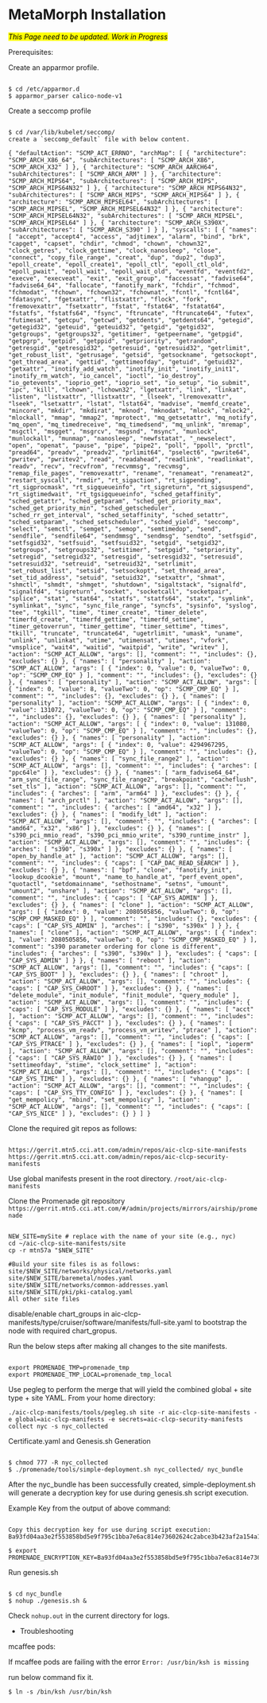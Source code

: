# MetaMorph Installation
<mark>*This Page need to be updated. Work in Progress*</mark>


Prerequisites:

Create an apparmor profile.
<pre><code>
$ cd /etc/apparmor.d
$ apparmor_parser calico-node-v1
</code></pre>


Create a seccomp profile
<pre><code>
$ cd /var/lib/kubelet/seccomp/
create a `seccomp_default` file with below content.
</code></pre>



`{
    "defaultAction": "SCMP_ACT_ERRNO",
    "archMap": [
        {
            "architecture": "SCMP_ARCH_X86_64",
            "subArchitectures": [
                "SCMP_ARCH_X86",
                "SCMP_ARCH_X32"
            ]
        },
        {
            "architecture": "SCMP_ARCH_AARCH64",
            "subArchitectures": [
                "SCMP_ARCH_ARM"
            ]
        },
        {
            "architecture": "SCMP_ARCH_MIPS64",
            "subArchitectures": [
                "SCMP_ARCH_MIPS",
                "SCMP_ARCH_MIPS64N32"
            ]
        },
        {
            "architecture": "SCMP_ARCH_MIPS64N32",
            "subArchitectures": [
                "SCMP_ARCH_MIPS",
                "SCMP_ARCH_MIPS64"
            ]
        },
        {
            "architecture": "SCMP_ARCH_MIPSEL64",
            "subArchitectures": [
                "SCMP_ARCH_MIPSEL",
                "SCMP_ARCH_MIPSEL64N32"
            ]
        },
        {
            "architecture": "SCMP_ARCH_MIPSEL64N32",
            "subArchitectures": [
                "SCMP_ARCH_MIPSEL",
                "SCMP_ARCH_MIPSEL64"
            ]
        },
        {
            "architecture": "SCMP_ARCH_S390X",
            "subArchitectures": [
                "SCMP_ARCH_S390"
            ]
        }
    ],
    "syscalls": [
        {
            "names": [
                "accept",
                "accept4",
                "access",
                "adjtimex",
                "alarm",
                "bind",
                "brk",
                "capget",
                "capset",
                "chdir",
                "chmod",
                "chown",
                "chown32",
                "clock_getres",
                "clock_gettime",
                "clock_nanosleep",
                "close",
                "connect",
                "copy_file_range",
                "creat",
                "dup",
                "dup2",
                "dup3",
                "epoll_create",
                "epoll_create1",
                "epoll_ctl",
                "epoll_ctl_old",
                "epoll_pwait",
                "epoll_wait",
                "epoll_wait_old",
                "eventfd",
                "eventfd2",
                "execve",
                "execveat",
                "exit",
                "exit_group",
                "faccessat",
                "fadvise64",
                "fadvise64_64",
                "fallocate",
                "fanotify_mark",
                "fchdir",
                "fchmod",
                "fchmodat",
                "fchown",
                "fchown32",
                "fchownat",
                "fcntl",
                "fcntl64",
                "fdatasync",
                "fgetxattr",
                "flistxattr",
                "flock",
                "fork",
                "fremovexattr",
                "fsetxattr",
                "fstat",
                "fstat64",
                "fstatat64",
                "fstatfs",
                "fstatfs64",
                "fsync",
                "ftruncate",
                "ftruncate64",
                "futex",
                "futimesat",
                "getcpu",
                "getcwd",
                "getdents",
                "getdents64",
                "getegid",
                "getegid32",
                "geteuid",
                "geteuid32",
                "getgid",
                "getgid32",
                "getgroups",
                "getgroups32",
                "getitimer",
                "getpeername",
                "getpgid",
                "getpgrp",
                "getpid",
                "getppid",
                "getpriority",
                "getrandom",
                "getresgid",
                "getresgid32",
                "getresuid",
                "getresuid32",
                "getrlimit",
                "get_robust_list",
                "getrusage",
                "getsid",
                "getsockname",
                "getsockopt",
                "get_thread_area",
                "gettid",
                "gettimeofday",
                "getuid",
                "getuid32",
                "getxattr",
                "inotify_add_watch",
                "inotify_init",
                "inotify_init1",
                "inotify_rm_watch",
                "io_cancel",
                "ioctl",
                "io_destroy",
                "io_getevents",
                "ioprio_get",
                "ioprio_set",
                "io_setup",
                "io_submit",
                "ipc",
                "kill",
                "lchown",
                "lchown32",
                "lgetxattr",
                "link",
                "linkat",
                "listen",
                "listxattr",
                "llistxattr",
                "_llseek",
                "lremovexattr",
                "lseek",
                "lsetxattr",
                "lstat",
                "lstat64",
                "madvise",
                "memfd_create",
                "mincore",
                "mkdir",
                "mkdirat",
                "mknod",
                "mknodat",
                "mlock",
                "mlock2",
                "mlockall",
                "mmap",
                "mmap2",
                "mprotect",
                "mq_getsetattr",
                "mq_notify",
                "mq_open",
                "mq_timedreceive",
                "mq_timedsend",
                "mq_unlink",
                "mremap",
                "msgctl",
                "msgget",
                "msgrcv",
                "msgsnd",
                "msync",
                "munlock",
                "munlockall",
                "munmap",
                "nanosleep",
                "newfstatat",
                "_newselect",
                "open",
                "openat",
                "pause",
                "pipe",
                "pipe2",
                "poll",
                "ppoll",
                "prctl",
                "pread64",
                "preadv",
                "preadv2",
                "prlimit64",
                "pselect6",
                "pwrite64",
                "pwritev",
                "pwritev2",
                "read",
                "readahead",
                "readlink",
                "readlinkat",
                "readv",
                "recv",
                "recvfrom",
                "recvmmsg",
                "recvmsg",
                "remap_file_pages",
                "removexattr",
                "rename",
                "renameat",
                "renameat2",
                "restart_syscall",
                "rmdir",
                "rt_sigaction",
                "rt_sigpending",
                "rt_sigprocmask",
                "rt_sigqueueinfo",
                "rt_sigreturn",
                "rt_sigsuspend",
                "rt_sigtimedwait",
                "rt_tgsigqueueinfo",
                "sched_getaffinity",
                "sched_getattr",
                "sched_getparam",
                "sched_get_priority_max",
                "sched_get_priority_min",
                "sched_getscheduler",
                "sched_rr_get_interval",
                "sched_setaffinity",
                "sched_setattr",
                "sched_setparam",
                "sched_setscheduler",
                "sched_yield",
                "seccomp",
                "select",
                "semctl",
                "semget",
                "semop",
                "semtimedop",
                "send",
                "sendfile",
                "sendfile64",
                "sendmmsg",
                "sendmsg",
                "sendto",
                "setfsgid",
                "setfsgid32",
                "setfsuid",
                "setfsuid32",
                "setgid",
                "setgid32",
                "setgroups",
                "setgroups32",
                "setitimer",
                "setpgid",
                "setpriority",
                "setregid",
                "setregid32",
                "setresgid",
                "setresgid32",
                "setresuid",
                "setresuid32",
                "setreuid",
                "setreuid32",
                "setrlimit",
                "set_robust_list",
                "setsid",
                "setsockopt",
                "set_thread_area",
                "set_tid_address",
                "setuid",
                "setuid32",
                "setxattr",
                "shmat",
                "shmctl",
                "shmdt",
                "shmget",
                "shutdown",
                "sigaltstack",
                "signalfd",
                "signalfd4",
                "sigreturn",
                "socket",
                "socketcall",
                "socketpair",
                "splice",
                "stat",
                "stat64",
                "statfs",
                "statfs64",
                "statx",
                "symlink",
                "symlinkat",
                "sync",
                "sync_file_range",
                "syncfs",
                "sysinfo",
                "syslog",
                "tee",
                "tgkill",
                "time",
                "timer_create",
                "timer_delete",
                "timerfd_create",
                "timerfd_gettime",
                "timerfd_settime",
                "timer_getoverrun",
                "timer_gettime",
                "timer_settime",
                "times",
                "tkill",
                "truncate",
                "truncate64",
                "ugetrlimit",
                "umask",
                "uname",
                "unlink",
                "unlinkat",
                "utime",
                "utimensat",
                "utimes",
                "vfork",
                "vmsplice",
                "wait4",
                "waitid",
                "waitpid",
                "write",
                "writev"
            ],
            "action": "SCMP_ACT_ALLOW",
            "args": [],
            "comment": "",
            "includes": {},
            "excludes": {}
        },
        {
            "names": [
                "personality"
            ],
            "action": "SCMP_ACT_ALLOW",
            "args": [
                {
                    "index": 0,
                    "value": 0,
                    "valueTwo": 0,
                    "op": "SCMP_CMP_EQ"
                }
            ],
            "comment": "",
            "includes": {},
            "excludes": {}
        },
        {
            "names": [
                "personality"
            ],
            "action": "SCMP_ACT_ALLOW",
            "args": [
                {
                    "index": 0,
                    "value": 8,
                    "valueTwo": 0,
                    "op": "SCMP_CMP_EQ"
                }
            ],
            "comment": "",
            "includes": {},
            "excludes": {}
        },
        {
            "names": [
                "personality"
            ],
            "action": "SCMP_ACT_ALLOW",
            "args": [
                {
                    "index": 0,
                    "value": 131072,
                    "valueTwo": 0,
                    "op": "SCMP_CMP_EQ"
                }
            ],
            "comment": "",
            "includes": {},
            "excludes": {}
        },
        {
            "names": [
                "personality"
            ],
            "action": "SCMP_ACT_ALLOW",
            "args": [
                {
                    "index": 0,
                    "value": 131080,
                    "valueTwo": 0,
                    "op": "SCMP_CMP_EQ"
                }
            ],
            "comment": "",
            "includes": {},
            "excludes": {}
        },
        {
            "names": [
                "personality"
            ],
            "action": "SCMP_ACT_ALLOW",
            "args": [
                {
                    "index": 0,
                    "value": 4294967295,
                    "valueTwo": 0,
                    "op": "SCMP_CMP_EQ"
                }
            ],
            "comment": "",
            "includes": {},
            "excludes": {}
        },
        {
            "names": [
                "sync_file_range2"
            ],
            "action": "SCMP_ACT_ALLOW",
            "args": [],
            "comment": "",
            "includes": {
                "arches": [
                    "ppc64le"
                ]
            },
            "excludes": {}
        },
        {
            "names": [
                "arm_fadvise64_64",
                "arm_sync_file_range",
                "sync_file_range2",
                "breakpoint",
                "cacheflush",
                "set_tls"
            ],
            "action": "SCMP_ACT_ALLOW",
            "args": [],
            "comment": "",
            "includes": {
                "arches": [
                    "arm",
                    "arm64"
                ]
            },
            "excludes": {}
        },
        {
            "names": [
                "arch_prctl"
            ],
            "action": "SCMP_ACT_ALLOW",
            "args": [],
            "comment": "",
            "includes": {
                "arches": [
                    "amd64",
                    "x32"
                ]
            },
            "excludes": {}
        },
        {
            "names": [
                "modify_ldt"
            ],
            "action": "SCMP_ACT_ALLOW",
            "args": [],
            "comment": "",
            "includes": {
                "arches": [
                    "amd64",
                    "x32",
                    "x86"
                ]
            },
            "excludes": {}
        },
        {
            "names": [
                "s390_pci_mmio_read",
                "s390_pci_mmio_write",
                "s390_runtime_instr"
            ],
            "action": "SCMP_ACT_ALLOW",
            "args": [],
            "comment": "",
            "includes": {
                "arches": [
                    "s390",
                    "s390x"
                ]
            },
            "excludes": {}
        },
        {
            "names": [
                "open_by_handle_at"
            ],
            "action": "SCMP_ACT_ALLOW",
            "args": [],
            "comment": "",
            "includes": {
                "caps": [
                    "CAP_DAC_READ_SEARCH"
                ]
            },
            "excludes": {}
        },
        {
            "names": [
                "bpf",
                "clone",
                "fanotify_init",
                "lookup_dcookie",
                "mount",
                "name_to_handle_at",
                "perf_event_open",
                "quotactl",
                "setdomainname",
                "sethostname",
                "setns",
                "umount",
                "umount2",
                "unshare"
            ],
            "action": "SCMP_ACT_ALLOW",
            "args": [],
            "comment": "",
            "includes": {
                "caps": [
                    "CAP_SYS_ADMIN"
                ]
            },
            "excludes": {}
        },
        {
            "names": [
                "clone"
            ],
            "action": "SCMP_ACT_ALLOW",
            "args": [
                {
                    "index": 0,
                    "value": 2080505856,
                    "valueTwo": 0,
                    "op": "SCMP_CMP_MASKED_EQ"
                }
            ],
            "comment": "",
            "includes": {},
            "excludes": {
                "caps": [
                    "CAP_SYS_ADMIN"
                ],
                "arches": [
                    "s390",
                    "s390x"
                ]
            }
        },
        {
            "names": [
                "clone"
            ],
            "action": "SCMP_ACT_ALLOW",
            "args": [
                {
                    "index": 1,
                    "value": 2080505856,
                    "valueTwo": 0,
                    "op": "SCMP_CMP_MASKED_EQ"
                }
            ],
            "comment": "s390 parameter ordering for clone is different",
            "includes": {
                "arches": [
                    "s390",
                    "s390x"
                ]
            },
            "excludes": {
                "caps": [
                    "CAP_SYS_ADMIN"
                ]
            }
        },
        {
            "names": [
                "reboot"
            ],
            "action": "SCMP_ACT_ALLOW",
            "args": [],
            "comment": "",
            "includes": {
                "caps": [
                    "CAP_SYS_BOOT"
                ]
            },
            "excludes": {}
        },
        {
            "names": [
                "chroot"
            ],
            "action": "SCMP_ACT_ALLOW",
            "args": [],
            "comment": "",
            "includes": {
                "caps": [
                    "CAP_SYS_CHROOT"
                ]
            },
            "excludes": {}
        },
        {
            "names": [
                "delete_module",
                "init_module",
                "finit_module",
                "query_module"
            ],
            "action": "SCMP_ACT_ALLOW",
            "args": [],
            "comment": "",
            "includes": {
                "caps": [
                    "CAP_SYS_MODULE"
                ]
            },
            "excludes": {}
        },
        {
            "names": [
                "acct"
            ],
            "action": "SCMP_ACT_ALLOW",
            "args": [],
            "comment": "",
            "includes": {
                "caps": [
                    "CAP_SYS_PACCT"
                ]
            },
            "excludes": {}
        },
        {
            "names": [
                "kcmp",
                "process_vm_readv",
                "process_vm_writev",
                "ptrace"
            ],
            "action": "SCMP_ACT_ALLOW",
            "args": [],
            "comment": "",
            "includes": {
                "caps": [
                    "CAP_SYS_PTRACE"
                ]
            },
            "excludes": {}
        },
        {
            "names": [
                "iopl",
                "ioperm"
            ],
            "action": "SCMP_ACT_ALLOW",
            "args": [],
            "comment": "",
            "includes": {
                "caps": [
                    "CAP_SYS_RAWIO"
                ]
            },
            "excludes": {}
        },
        {
            "names": [
                "settimeofday",
                "stime",
                "clock_settime"
            ],
            "action": "SCMP_ACT_ALLOW",
            "args": [],
            "comment": "",
            "includes": {
                "caps": [
                    "CAP_SYS_TIME"
                ]
            },
            "excludes": {}
        },
        {
            "names": [
                "vhangup"
            ],
            "action": "SCMP_ACT_ALLOW",
            "args": [],
            "comment": "",
            "includes": {
                "caps": [
                    "CAP_SYS_TTY_CONFIG"
                ]
            },
            "excludes": {}
        },
        {
            "names": [
                "get_mempolicy",
                "mbind",
                "set_mempolicy"
            ],
            "action": "SCMP_ACT_ALLOW",
            "args": [],
            "comment": "",
            "includes": {
                "caps": [
                    "CAP_SYS_NICE"
                ]
            },
            "excludes": {}
        }
    ]
}`



Clone the required git repos as follows:

<pre><code>
https://gerrit.mtn5.cci.att.com/admin/repos/aic-clcp-site-manifests
https://gerrit.mtn5.cci.att.com/admin/repos/aic-clcp-security-manifests
</code></pre>


Use global manifests present in the root directory.
`/root/aic-clcp-manifests`

Clone the Promenade git repository
`https://gerrit.mtn5.cci.att.com/#/admin/projects/mirrors/airship/promenade`


<pre><code>
NEW_SITE=mySite # replace with the name of your site (e.g., nyc)
cd ~/aic-clcp-site-manifests/site
cp -r mtn57a "$NEW_SITE"

#Build your site files is as follows:
site/$NEW_SITE/networks/physical/networks.yaml
site/$NEW_SITE/baremetal/nodes.yaml
site/$NEW_SITE/networks/common-addresses.yaml
site/$NEW_SITE/pki/pki-catalog.yaml
All other site files
</code></pre>
disable/enable chart_groups in aic-clcp-manifests/type/cruiser/software/manifests/full-site.yaml to bootstrap the node with required chart_gropus.

Run the below steps after making all changes to the site manifests.

<pre><code>
export PROMENADE_TMP=promenade_tmp
export PROMENADE_TMP_LOCAL=promenade_tmp_local
</code></pre>


Use pegleg to perform the merge that will yield the combined global + site type + site YAML. From your home directory:

`./aic-clcp-manifests/tools/pegleg.sh site -r aic-clcp-site-manifests -e global=aic-clcp-manifests -e secrets=aic-clcp-security-manifests collect nyc -s nyc_collected`


Certificate.yaml and Genesis.sh Generation

<pre><code>
$ chmod 777 -R nyc_collected
$ ./promenade/tools/simple-deployment.sh nyc_collected/ nyc_bundle
</code></pre>

After the nyc_bundle has been successfully created, simple-deployment.sh will generate a decryption key for use during genesis.sh script execution.

Example Key from the output of above command:
<pre><code>
Copy this decryption key for use during script execution:
Ba93fd04aa3e2f553858bd5e9f795c1bba7e6ac814e73602624c2abce3b423af2a154a1af93298456cf83e15c49681e4

$ export PROMENADE_ENCRYPTION_KEY=Ba93fd04aa3e2f553858bd5e9f795c1bba7e6ac814e73602624c2abce3b423af2a154a1af93298456cf83e15c49681e4
</code></pre>


Run genesis.sh
<pre><code>
$ cd nyc_bundle
$ nohup ./genesis.sh &
</code></pre>

Check `nohup.out` in the current directory for logs.




* Troubleshooting


mcaffee pods:

If mcaffee pods are failing with the error `Error: /usr/bin/ksh is missing`

run below command fix it.

`$ ln -s /bin/ksh /usr/bin/ksh`
